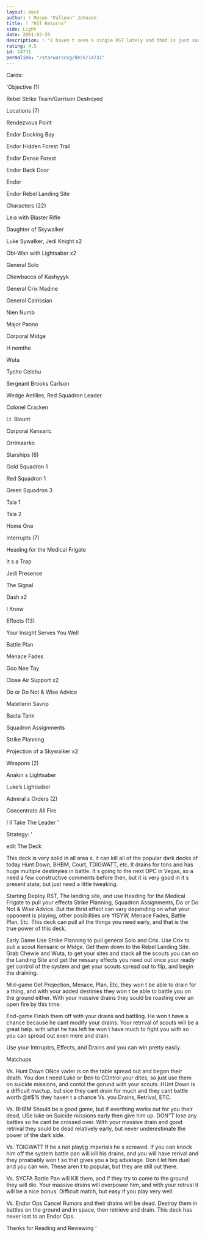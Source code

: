 ```yaml
---
layout: deck
author: ! Mason "Palleon" Johnson
title: ! "RST Returns"
side: Light
date: 2001-03-20
description: ! "I haven t seen a single RST lately and that is just sad, so I plan to bring the idea of this great deck back to the people of Decktech."
rating: 4.5
id: 14731
permalink: "/starwarsccg/deck/14731"
---
```

Cards:

'Objective (1)

Rebel Strike Team/Garrison Destroyed


Locations (7)

Rendezvous Point

Endor Docking Bay

Endor Hidden Forest Trail

Endor Dense Forest

Endor Back Door

Endor

Endor Rebel Landing Site


Characters (22)

Leia with Blaster Rifle

Daughter of Skywalker

Luke Sywalker, Jedi Knight x2

Obi-Wan with Lightsaber x2

General Solo

Chewbacca of Kashyyyk

General Crix Madine

General Calrissian

Nien Numb

Major Panno

Corporal Midge

H nemthe

Wuta

Tycho Celchu

Sergeant Brooks Carlson

Wedge Antilles, Red Squadron Leader

Colonel Cracken

Lt. Blount

Corporal Kensaric

Orrimaarko


Starships (6)

Gold Squadron 1

Red Squadron 1

Green Squadron 3

Tala 1

Tala 2

Home One


Interrupts (7)

Heading for the Medical Frigate

It s a Trap

Jedi Presense

The Signal

Dash x2

I Know


Effects (13)

Your Insight Serves You Well

Battle Plan

Menace Fades

Goo Nee Tay

Close Air Support x2

Do or Do Not & Wise Advice

Matellerin Savrip

Bacta Tank

Squadron Assignments

Strike Planning

Projection of a Skywalker x2


Weapons (2)

Anakin s Lightsaber

Luke’s Lightsaber


Admiral s Orders (2)

Concentrate All Fire

I ll Take The Leader  '

Strategy: '


edit The Deck


This deck is very solid in all area s, it can kill all of the popular dark decks of today Hunt Down, BHBM, Court, TDIGWATT, etc. It drains for tons and has huge multiple destinyies in battle. It s going to the next DPC in Vegas, so a need a few constructive comments before then, but it is very good in it s present state, but just need a little tweaking.


Starting Deploy RST, The landing site, and use Heading for the Medical Frigate to pull your effects Strike Planning, Squadron Assignments, Do or Do Not & Wise Advice. But the thrid effect can vary depending on what your opponent is playing, other posibilities are YISYW, Menace Fades, Battle Plan, Etc. This deck can pull all the things you need early, and that is the true power of this deck.


Early Game Use Strike Planning to pull general Solo and Crix. Use Crix to pull a scout Kensaric or Midge. Get them down to the Rebel Landing Site. Grab Chewie and Wuta, to get your sites and stack all the scouts you can on the Landing Site and get the nessary effects you need out once your ready get control of the system and get your scouts spread out to flip, and begin the draining.


Mid-game Get Projection, Menace, Plan, Etc, they won t be able to drain for a thing, and with your added destinies they won t be able to battle you on the ground either. With your massive drains they sould be roasting over an open fire by this time.


End-game Finish them off with your drains and battling. He won t have a chance because he cant modify your drains. Your retrrval of scouts will be a great help. with what he has left he won t have much to fight you with so you can spread out even mere and drain.


Use your Intrruptrs, Effects, and Drains and you can win pretty easily.


Matchups

Vs. Hunt Down ONce vader is on the table spread out and begon their death. You don t need Luke or Ben to COntrol your dites, so just use them on suicide missions, and contol the gorund with your scouts. HUnt Down is a difficult mactup, but sice they cant drain for much and they cant battle worth @#$% they haven t a chance Vs. you Drains, Retrival, ETC.


Vs. BHBM Should be a good game, but if everthing works out for you their dead, USe luke on Suicide missions early then give him up. DON"T lose any battles so he cant be crossed over. WIth your massive drain and good retrival they sould be dead relatively early, but never underestimate the power of the dark side.


Vs. TDIGWATT If he s not playijg imperials he s screwed. If you can knock him off the system battle pan will kill his drains, and you will have rerival and they proabably won t so that gives you a big advatage. Don t let him duel and you can win. These aren t to popular, but they are still out there.


Vs. SYCFA Battle Pan will Kill them, and if they try to come to the ground they will die. Your massive drains will overpower him, and with your retrval it will be a nice bonus. Difficult match, but easy if you play very well.


Vs. Endor Ops Cancel Rumors and their drains will be dead. Destroy them in battles on the ground and in space, then retrieve and drain. This deck has never lost to an Endor Ops.


Thanks for Reading and Reviewing   '
